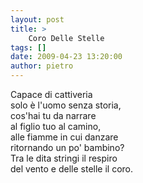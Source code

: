 ```yaml
---
layout: post
title: >
    Coro Delle Stelle
tags: []
date: 2009-04-23 13:20:00
author: pietro
---
```

Capace di cattiveria<br/>solo è l'uomo senza storia,<br/>cos'hai tu da narrare<br/>al figlio tuo al camino,<br/>alle fiamme in cui danzare<br/>ritornando un po' bambino?<br/>Tra le dita stringi il respiro<br/>del vento e delle stelle il coro.
